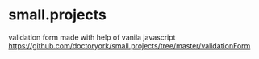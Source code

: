 # small.projects
validation form made with help of vanila javascript https://github.com/doctoryork/small.projects/tree/master/validationForm
